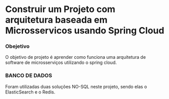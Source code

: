 # Construir um Projeto com arquitetura baseada em Microsservicos usando Spring Cloud 

### Obejetivo 
O objetivo de projeto é aprender como funciona uma arquitetura de software de microsserviços utilizando o spring cloud.

### BANCO DE DADOS
Foram utilizadas duas soluções NO-SQL neste projeto, sendo elas o ElasticSearch e o Redis.




